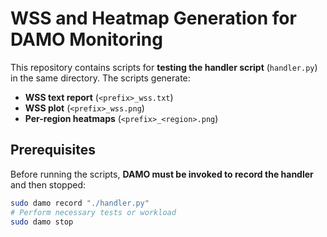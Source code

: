 # WSS and Heatmap Generation for DAMO Monitoring  

This repository contains scripts for **testing the handler script** (`handler.py`) in the same directory. The scripts generate:  

- **WSS text report** (`<prefix>_wss.txt`)  
- **WSS plot** (`<prefix>_wss.png`)  
- **Per-region heatmaps** (`<prefix>_<region>.png`)  

## Prerequisites  

Before running the scripts, **DAMO must be invoked to record the handler** and then stopped:  

```bash
sudo damo record "./handler.py"
# Perform necessary tests or workload
sudo damo stop
